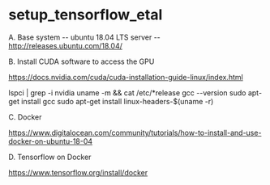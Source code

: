 # setup_tensorflow_etal


A. Base system -- ubuntu 18.04 LTS server -- http://releases.ubuntu.com/18.04/

B. Install CUDA software to access the GPU

https://docs.nvidia.com/cuda/cuda-installation-guide-linux/index.html

lspci | grep -i nvidia
uname -m && cat /etc/*release
gcc --version
sudo apt-get install gcc
sudo apt-get install linux-headers-$(uname -r)



C. Docker

https://www.digitalocean.com/community/tutorials/how-to-install-and-use-docker-on-ubuntu-18-04

D. Tensorflow on Docker 

https://www.tensorflow.org/install/docker
